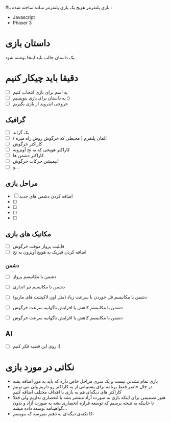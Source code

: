 #بازی پلتفرمر هویج 
یک بازی پلتفرمر ساده ساخته شده با :
- Javascript 
- Phaser 3

# داستان بازی 
یک داستان جالب باید اینجا نوشته شود.

# دقیقا باید چیکار کنیم

- [ ] یه اسم برای بازی انتخاب کنیم
- [ ] یه داستان برای بازی بنویسیم :)
- [ ] خروجی اندروید از بازی بگیریم

## گرافیک
- [ ] بک گراند 
- [ ] المان پلتفرم ( محیطی که خرگوش روش راه میره )
- [ ] کاراکتر خرگوش
- [ ] کاراکتر هویجی که به نخ آویزونه
- [ ] کاراکتر دشمن ها
- [ ] انیمیشن حرکات خرگوش
- [ ] و...
 
## مراحل بازی
- [ ] اضافه کردن دشمن های جدید
- [ ] 
- [ ] 
- [ ] 
- [ ] 
## مکانیک های بازی 
- [ ] قابلیت پرواز موقت خرگوش
- [ ] اضافه کردن فیزیک به هویج آویزون به نخ
### دشمن
- [ ] دشمن با مکانیسم پرواز
- [ ] دشمن با مکانیسم تیر اندازی
- [ ] دشمن با مکانیسم قل خوردن با سرعت زیاد (مثل اون لاکپشت های ماریو)
- [ ] دشمن با مکانیسم کاهش یا افزایش ناگهانیه سرعت خرگوش
- [ ] دشمن با مکانیسم کاهش یا افزایش ناگهانیه سرعت خرگوش


## AI
- [ ] روی این قضیه فکر کنیم :)


# نکاتی در مورد بازی 
- بازی تمام نشدنی نیست و یک سری مراحل خاص داره که باید به مور اضافه بشه
- در حال حاضر فقط برنامه برای پشتیبانی از یه کاراکتر رو داریم ولی می تونیم کاراکتر های دیگه‌ای هم به بازی با اهداف مختلف اضافه کنیم
- هنوز تصمیمی برای اینکه بازی به صورت آزاد منتشر بشه یا انحصاری نداریم ولی فعلا تا جاییکه به نتیجه برسیم که توسعه قراره انحصاری بشه به صورت آزاد و بدون گواهینامه توسعه داده میشه...
- نکته‌ی دیگه‌ای به ذهنم نمیرسه که بنویسم D:

